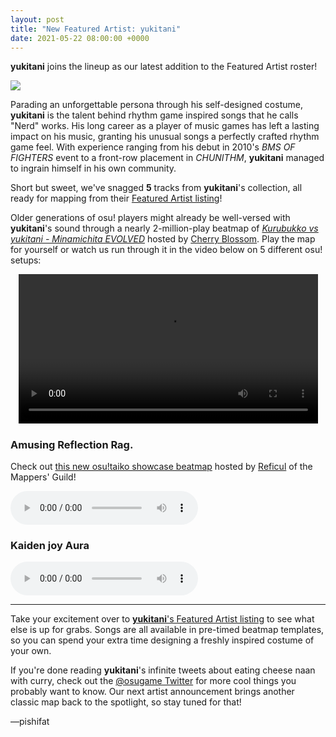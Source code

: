 ```yaml
---
layout: post
title: "New Featured Artist: yukitani"
date: 2021-05-22 08:00:00 +0000
---
```


**yukitani** joins the lineup as our latest addition to the Featured Artist roster!

![](https://assets.ppy.sh/artists/167/header.jpg)

Parading an unforgettable persona through his self-designed costume, **yukitani** is the talent behind rhythm game inspired songs that he calls "Nerd" works. His long career as a player of music games has left a lasting impact on his music, granting his unusual songs a perfectly crafted rhythm game feel. With experience ranging from his debut in 2010's *BMS OF FIGHTERS* event to a front-row placement in *CHUNITHM*, **yukitani** managed to ingrain himself in his own community.

Short but sweet, we've snagged **5** tracks from **yukitani**'s collection, all ready for mapping from their [Featured Artist listing](https://osu.ppy.sh/beatmaps/artists/167)!

Older generations of osu! players might already be well-versed with **yukitani**'s sound through a nearly 2-million-play beatmap of [*Kurubukko vs yukitani - Minamichita EVOLVED*](https://osu.ppy.sh/beatmapsets/136632) hosted by [Cherry Blossom](https://osu.ppy.sh/users/1156742). Play the map for yourself or watch us run through it in the video below on 5 different osu! setups:

<div align="center">
    <video width="95%" controls>
        <source src="https://assets.ppy.sh/artists/167/release_showcase.mp4" type="video/mp4" preload="none">
    </video>
</div>

### Amusing Reflection Rag.

Check out [this new osu!taiko showcase beatmap](https://osu.ppy.sh/beatmapsets/1436446) hosted by [Reficul](https://osu.ppy.sh/users/1506011) of the Mappers' Guild!

<audio controls>
    <source src="https://assets.ppy.sh/artists/167/Songs/yukitani%20-%20Amusing%20Reflection%20Rag..mp3" type="audio/mpeg">
</audio>

### Kaiden joy Aura

<audio controls>
    <source src="https://assets.ppy.sh/artists/167/Songs/yukitani%20-%20Kaiden%20joy%20Aura.mp3" type="audio/mpeg">
</audio>

---

Take your excitement over to [**yukitani**'s Featured Artist listing](https://osu.ppy.sh/beatmaps/artists/167) to see what else is up for grabs. Songs are all available in pre-timed beatmap templates, so you can spend your extra time designing a freshly inspired costume of your own.

If you're done reading **yukitani**'s infinite tweets about eating cheese naan with curry, check out the [@osugame Twitter](https://twitter.com/osugame) for more cool things you probably want to know. Our next artist announcement brings another classic map back to the spotlight, so stay tuned for that!

—pishifat
